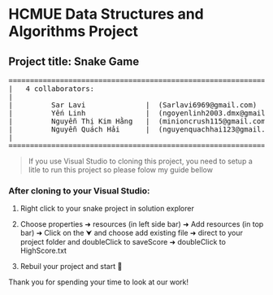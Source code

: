 # HCMUE Data Structures and Algorithms Project
## Project title: Snake Game

<pre>
========================================================================
|   4 collaborators:                                                   |
|                                                                      |
|         Sar Lavi              |  (Sarlavi6969@gmail.com)             |
|         Yến Linh              |  (ngoyenlinh2003.dmx@gmail.com)      |
|         Nguyễn Thị Kim Hằng   |  (minioncrush115@gmail.com)          |
|         Nguyễn Quách Hải      |  (nguyenquachhai123@gmail.com)       |
|                                                                      |
========================================================================
</pre>
>If you use Visual Studio to cloning this project, you need to setup a litle to run this project so please folow my guide bellow

### After cloning to your Visual Studio:
1. Right click to your snake project in solution explorer

2. Choose properties ➜ resources (in left side bar) ➜ Add resources (in top bar) ➜ Click on the ⮟ and choose add existing file ➜ direct to your project folder and doubleClick to saveScore ➜ doubleClick to HighScore.txt 

3. Rebuil your project and start 🏁

Thank you for spending your time to look at our work!
